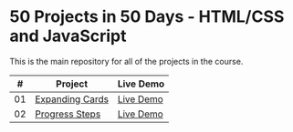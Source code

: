 # 50 Projects in 50 Days - HTML/CSS and JavaScript

This is the main repository for all of the projects in the course.

|  #  | Project                                                                                            | Live Demo                                                                          |
| :-: | -------------------------------------------------------------------------------------------------- | ---------------------------------------------------------------------------------- |
| 01  | [Expanding Cards](https://github.com/ashishkumar47/50projects50days/tree/main/1.Expanding%20cards) | [Live Demo](https://ashishkumar47.github.io/50projects50days/1.Expanding%20cards/) |
| 02  | [Progress Steps](https://github.com/ashishkumar47/50projects50days/tree/main/2.Progress%20steps)   | [Live Demo](https://ashishkumar47.github.io/50projects50days/Progress%20steps/)    |
